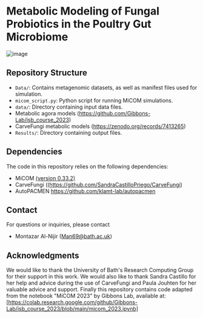 # Metabolic Modeling of Fungal Probiotics in the Poultry Gut Microbiome


![image](https://github.com/Montazar1234/PoultryProbioticModels/assets/22119956/a2025388-4eca-4367-a4fc-a8c7953e518b)


## Repository Structure

- `Data/`: Contains metagenomic datasets, as well as manifest files used for simulation.
- `micom_script.py`: Python script for running MiCOM simulations.
- `data/`: Directory containing input data files.
- Metabolic agora models (https://github.com/Gibbons-Lab/isb_course_2023)
- CarveFungi metabolic models (https://zenodo.org/records/7413265)
- `Results/`: Directory containing output files.

## Dependencies

The code in this repository relies on the following dependencies:

- MiCOM [(version 0.33.2)](https://micom-dev.github.io/micom/)
- CarveFungi ((https://github.com/SandraCastilloPriego/CarveFungi)
- AutoPACMEN https://github.com/klamt-lab/autopacmen


## Contact

For questions or inquiries, please contact

- Montazar Al-Nijir (Man69@bath.ac.uk)

## Acknowledgments

We would like to thank the University of Bath's Research Computing Group for their support in this work.
We would also like to thank Sandra Castillo for her help and advice during the use of CarveFungi and Paula Jouhten for her valuable advice and support. 
Finally this repository contains code adapted from the notebook "MiCOM 2023" by Gibbons Lab, available at: [https://colab.research.google.com/github/Gibbons-Lab/isb_course_2023/blob/main/micom_2023.ipynb]
